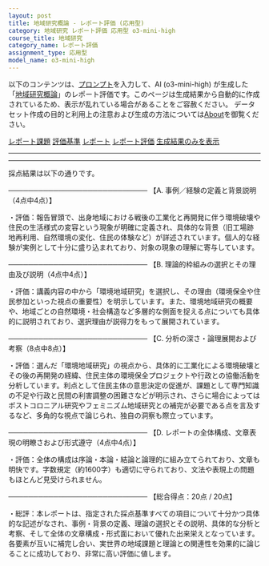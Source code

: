 ```yaml
---
layout: post
title: 地域研究概論 - レポート評価 (応用型)
category: 地域研究 レポート評価 応用型 o3-mini-high
course_title: 地域研究
category_name: レポート評価
assignment_type: 応用型
model_name: o3-mini-high
---
```


以下のコンテンツは、[プロンプト](https://github.com/takedatoshiyuki/synthetic_assignments/tree/main/generated/地域研究/o3-mini-high/prompt_レポート評価-応用型.md)を入力して、AI (o3-mini-high) が生成した「[地域研究概論](/contents/地域研究/)」のレポート評価です。このページは生成結果から自動的に作成されているため、表示が乱れている場合があることをご容赦ください。
データセット作成の目的と利用上の注意および生成の方法については[About](/About)を御覧ください。

[レポート課題](../レポート課題-応用型)
[評価基準](../評価基準-応用型)
[レポート](../レポート-応用型)
[レポート評価](../レポート評価-応用型)
[生成結果のみを表示](https://github.com/takedatoshiyuki/synthetic_assignments/tree/main/generated/地域研究/o3-mini-high/レポート評価-応用型.md)
  

***
***
  
採点結果は以下の通りです。

────────────────────────────
【A. 事例／経験の定義と背景説明（4点中4点）】

・評価：報告冒頭で、出身地域における戦後の工業化と再開発に伴う環境破壊や住民の生活様式の変容という現象が明確に定義され、具体的な背景（旧工場跡地再利用、自然環境の変化、住民の体験など）が詳述されています。個人的な経験が実例として十分に盛り込まれており、対象の現象の理解に寄与しています。

────────────────────────────
【B. 理論的枠組みの選択とその理由及び説明（4点中4点）】

・評価：講義内容の中から「環境地域研究」を選択し、その理由（環境保全や住民参加といった視点の重要性）を明示しています。また、環境地域研究の概要や、地域ごとの自然環境・社会構造など多層的な側面を捉える点についても具体的に説明されており、選択理由が説得力をもって展開されています。

────────────────────────────
【C. 分析の深さ・論理展開および考察（8点中8点）】

・評価：選んだ「環境地域研究」の視点から、具体的に工業化による環境破壊とその後の再開発の経緯、住民主体の環境保全プロジェクトや行政との協働活動を分析しています。利点として住民主体の意思決定の促進が、課題として専門知識の不足や行政と民間の利害調整の困難さなどが明示され、さらに場合によってはポストコロニアル研究やフェミニズム地域研究との補完が必要である点を言及するなど、多角的な視点で論じられ、独自の洞察も際立っています。

────────────────────────────
【D. レポートの全体構成、文章表現の明瞭さおよび形式遵守（4点中4点）】

・評価：全体の構成は序論・本論・結論と論理的に組み立てられており、文章も明快です。字数規定（約1600字）も適切に守られており、文法や表現上の問題もほとんど見受けられません。

────────────────────────────
【総合得点：20点 / 20点】

・総評：本レポートは、指定された採点基準すべての項目について十分かつ具体的な記述がなされ、事例・背景の定義、理論の選択とその説明、具体的な分析と考察、そして全体の文章構成・形式面において優れた出来栄えとなっています。各要素が互いに補完し合い、実世界の地域課題と理論との関連性を効果的に論じることに成功しており、非常に高い評価に値します。
